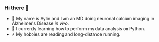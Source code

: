 ### Hi there 👋

- :brain: My name is Aylin and I am an MD doing neuronal calcium imaging in Alzheimer's Disease _in vivo_.
- :snake: I currently learning how to perform my data analysis on Python.
- ⚡ My hobbies are reading and long-distance running.

<!--
**aylinderyakeskin/aylinderyakeskin** is a ✨ _special_ ✨ repository because its `README.md` (this file) appears on your GitHub profile.

Here are some ideas to get you started:

- 🔭 I’m currently working on ...
- 🌱 I’m currently learning ...
- 👯 I’m looking to collaborate on ...
- 🤔 I’m looking for help with ...
- 💬 Ask me about ...
- 📫 How to reach me: ...
- 😄 Pronouns: ...
- ⚡ Fun fact: ...
-->
